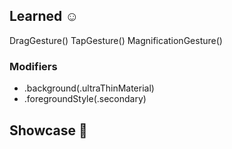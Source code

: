 ## Learned ☺️

DragGesture()
TapGesture()
MagnificationGesture()

### Modifiers
* .background(.ultraThinMaterial)
* .foregroundStyle(.secondary)


## Showcase 📱


